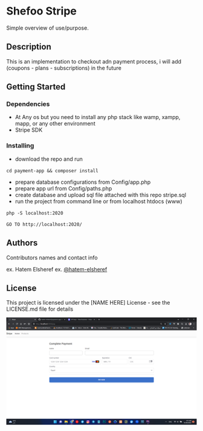 # Shefoo Stripe

Simple overview of use/purpose.

## Description

This is an implementation to checkout adn payment process, i will add (coupons - plans - subscriptions) in the future

## Getting Started

### Dependencies

* At Any os but you need to install any php stack like wamp, xampp, mapp, or any other environment
* Stripe SDK

### Installing

* download the repo and run 
```
cd payment-app && composer install
```
* prepare database configurations from Config/app.php
* prepare app url from Config/paths.php
* create database and upload sql file attached with this repo stripe.sql
* run the project from command line or from localhost htdocs (www)
```
php -S localhost:2020
```
```
GO TO http://localhost:2020/
```

## Authors

Contributors names and contact info

ex. Hatem Elsheref
ex. [@hatem-elsheref](https://www.linkedin.com/in/hatem-elsheref/)
## License

This project is licensed under the [NAME HERE] License - see the LICENSE.md file for details

![Alt text](https://github.com/hatem-elsheref/payment-app/blob/develop/Screenshot%20(15).png?raw=true)
